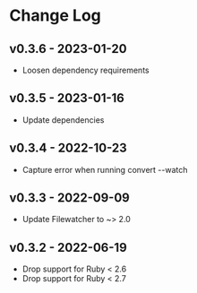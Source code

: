Change Log
========================================

v0.3.6 - 2023-01-20
----------------------------------------

- Loosen dependency requirements


v0.3.5 - 2023-01-16
----------------------------------------

- Update dependencies


v0.3.4 - 2022-10-23
----------------------------------------

- Capture error when running convert --watch


v0.3.3 - 2022-09-09
----------------------------------------

- Update Filewatcher to ~> 2.0


v0.3.2 - 2022-06-19
----------------------------------------

- Drop support for Ruby < 2.6
- Drop support for Ruby < 2.7


